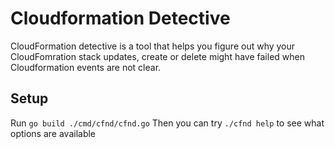 # Cloudformation Detective

CloudFormation detective is a tool that helps you figure out why your CloudFomration stack updates, create or delete might have failed when Cloudformation events are not clear.

## Setup 

Run `go build ./cmd/cfnd/cfnd.go`
Then you can try `./cfnd help` to see what options are available
